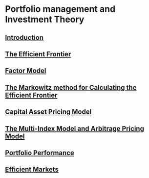 # Portfolio management and Investment Theory

## [Introduction](1.%20Introduction.md)

## [The Efficient Frontier](2.%20The%20Efficient%20Frontier.md)

## [Factor Model](3.%20Factor%20Model.md)

## [The Markowitz method for Calculating the Efficient Frontier](4.%20The%20Markowitz%20method%20for%20Calculating%20the%20Efficient%20Frontier.md)

## [Capital Asset Pricing Model](5.%20Capital%20Asset%20Pricing%20Model.md)

## [The Multi-Index Model and Arbitrage Pricing Model](6.%20The%20Multi-Index%20Model%20and%20Arbitrage%20Pricing%20Model.md)

## [Portfolio Performance](7.%20Portfolio%20Performance.md)

## [Efficient Markets](8.%20Efficient%20Markets.md)
